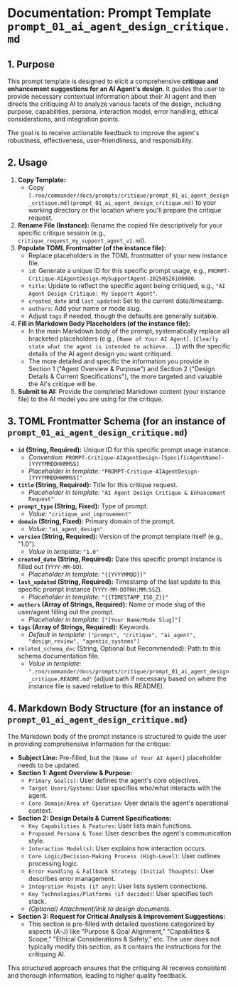 # Documentation: Prompt Template `prompt_01_ai_agent_design_critique.md`

## 1. Purpose

This prompt template is designed to elicit a comprehensive **critique and enhancement suggestions for an AI Agent's design**. It guides the user to provide necessary contextual information about their AI agent and then directs the critiquing AI to analyze various facets of the design, including purpose, capabilities, persona, interaction model, error handling, ethical considerations, and integration points.

The goal is to receive actionable feedback to improve the agent's robustness, effectiveness, user-friendliness, and responsibility.

## 2. Usage

1.  **Copy Template:**
    *   Copy `[.roo/commander/docs/prompts/critique/prompt_01_ai_agent_design_critique.md](prompt_01_ai_agent_design_critique.md)` to your working directory or the location where you'll prepare the critique request.
2.  **Rename File (Instance):** Rename the copied file descriptively for your specific critique session (e.g., `critique_request_my_support_agent_v1.md`).
3.  **Populate TOML Frontmatter (of the instance file):**
    *   Replace placeholders in the TOML frontmatter of your new instance file.
    *   `id`: Generate a unique ID for this specific prompt usage, e.g., `PROMPT-Critique-AIAgentDesign-MySupportAgent-20250526100000`.
    *   `title`: Update to reflect the specific agent being critiqued, e.g., `"AI Agent Design Critique: My Support Agent"`.
    *   `created_date` and `last_updated`: Set to the current date/timestamp.
    *   `authors`: Add your name or mode slug.
    *   Adjust `tags` if needed, though the defaults are generally suitable.
4.  **Fill in Markdown Body Placeholders (of the instance file):**
    *   In the main Markdown body of the prompt, systematically replace all bracketed placeholders (e.g., `[Name of Your AI Agent]`, `[Clearly state what the agent is intended to achieve...]`) with the specific details of the AI agent design you want critiqued.
    *   The more detailed and specific the information you provide in Section 1 ("Agent Overview & Purpose") and Section 2 ("Design Details & Current Specifications"), the more targeted and valuable the AI's critique will be.
5.  **Submit to AI:** Provide the completed Markdown content (your instance file) to the AI model you are using for the critique.

## 3. TOML Frontmatter Schema (for an instance of `prompt_01_ai_agent_design_critique.md`)

*   **`id` (String, Required):** Unique ID for this specific prompt usage instance.
    *   *Convention:* `PROMPT-Critique-AIAgentDesign-[SpecificAgentName]-[YYYYMMDDHHMMSS]`
    *   *Placeholder in template:* `"PROMPT-Critique-AIAgentDesign-[YYYYMMDDHHMMSS]"`
*   **`title` (String, Required):** Title for this critique request.
    *   *Placeholder in template:* `"AI Agent Design Critique & Enhancement Request"`
*   **`prompt_type` (String, Fixed):** Type of prompt.
    *   *Value:* `"critique_and_improvement"`
*   **`domain` (String, Fixed):** Primary domain of the prompt.
    *   *Value:* `"ai_agent_design"`
*   **`version` (String, Required):** Version of the prompt template itself (e.g., "1.0").
    *   *Value in template:* `"1.0"`
*   **`created_date` (String, Required):** Date this specific prompt instance is filled out (`YYYY-MM-DD`).
    *   *Placeholder in template:* `"{{YYYYMMDD}}"`
*   **`last_updated` (String, Required):** Timestamp of the last update to this specific prompt instance (`YYYY-MM-DDTHH:MM:SSZ`).
    *   *Placeholder in template:* `"{{TIMESTAMP_ISO_Z}}"`
*   **`authors` (Array of Strings, Required):** Name or mode slug of the user/agent filling out the prompt.
    *   *Placeholder in template:* `["[Your Name/Mode Slug]"]`
*   **`tags` (Array of Strings, Required):** Keywords.
    *   *Default in template:* `["prompt", "critique", "ai_agent", "design_review", "agentic_systems"]`
*   `related_schema_doc` (String, Optional but Recommended): Path to this schema documentation file.
    *   *Value in template:* `".roo/commander/docs/prompts/critique/prompt_01_ai_agent_design_critique.README.md"` (adjust path if necessary based on where the instance file is saved relative to this README).

## 4. Markdown Body Structure (for an instance of `prompt_01_ai_agent_design_critique.md`)

The Markdown body of the prompt instance is structured to guide the user in providing comprehensive information for the critique:

*   **Subject Line:** Pre-filled, but the `[Name of Your AI Agent]` placeholder needs to be updated.
*   **Section 1: Agent Overview & Purpose:**
    *   `Primary Goal(s)`: User defines the agent's core objectives.
    *   `Target Users/Systems`: User specifies who/what interacts with the agent.
    *   `Core Domain/Area of Operation`: User details the agent's operational context.
*   **Section 2: Design Details & Current Specifications:**
    *   `Key Capabilities & Features`: User lists main functions.
    *   `Proposed Persona & Tone`: User describes the agent's communication style.
    *   `Interaction Model(s)`: User explains how interaction occurs.
    *   `Core Logic/Decision-Making Process (High-Level)`: User outlines processing logic.
    *   `Error Handling & Fallback Strategy (Initial Thoughts)`: User describes error management.
    *   `Integration Points (if any)`: User lists system connections.
    *   `Key Technologies/Platforms (if decided)`: User specifies tech stack.
    *   *(Optional) Attachment/link to design documents.*
*   **Section 3: Request for Critical Analysis & Improvement Suggestions:**
    *   This section is pre-filled with detailed questions categorized by aspects (A-J) like "Purpose & Goal Alignment," "Capabilities & Scope," "Ethical Considerations & Safety," etc. The user does not typically modify this section, as it contains the instructions for the critiquing AI.

This structured approach ensures that the critiquing AI receives consistent and thorough information, leading to higher quality feedback.